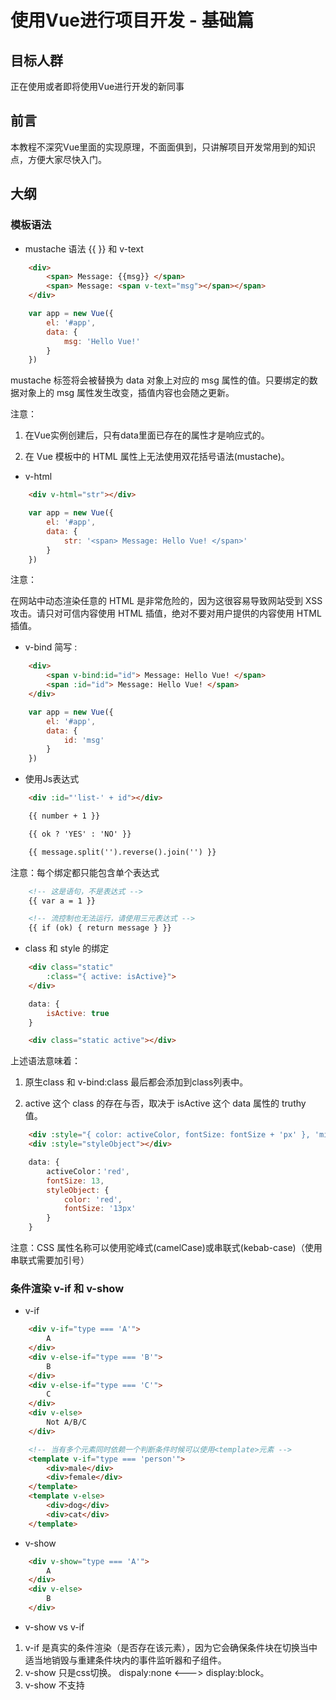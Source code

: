 # 使用Vue进行项目开发 - 基础篇
## 目标人群
正在使用或者即将使用Vue进行开发的新同事
## 前言
本教程不深究Vue里面的实现原理，不面面俱到，只讲解项目开发常用到的知识点，方便大家尽快入门。
## 大纲
### 模板语法
- mustache 语法 {{ }} 和 v-text
```html
    <div>
        <span> Message: {{msg}} </span>
        <span> Message: <span v-text="msg"></span></span>
    </div>
```
```js
    var app = new Vue({
        el: '#app',
        data: {
            msg: 'Hello Vue!'
        }
    })
```
mustache 标签将会被替换为 data 对象上对应的 msg 属性的值。只要绑定的数据对象上的 msg 属性发生改变，插值内容也会随之更新。

注意：

1. 在Vue实例创建后，只有data里面已存在的属性才是响应式的。

2. 在 Vue 模板中的 HTML 属性上无法使用双花括号语法(mustache)。

- v-html
```html
    <div v-html="str"></div>
```
```js
    var app = new Vue({
        el: '#app',
        data: {
            str: '<span> Message: Hello Vue! </span>'
        }
    })
```
注意：

在网站中动态渲染任意的 HTML 是非常危险的，因为这很容易导致网站受到 XSS 攻击。请只对可信内容使用 HTML 插值，绝对不要对用户提供的内容使用 HTML 插值。

- v-bind 简写 :
```html
    <div>
        <span v-bind:id="id"> Message: Hello Vue! </span>
        <span :id="id"> Message: Hello Vue! </span>
    </div>
```
```js
    var app = new Vue({
        el: '#app',
        data: {
            id: 'msg'
        }
    })
```
- 使用Js表达式
```html
    <div :id="'list-' + id"></div>

    {{ number + 1 }}

    {{ ok ? 'YES' : 'NO' }}

    {{ message.split('').reverse().join('') }}
```
注意：每个绑定都只能包含单个表达式
```html
    <!-- 这是语句，不是表达式 -->
    {{ var a = 1 }}

    <!-- 流控制也无法运行，请使用三元表达式 -->
    {{ if (ok) { return message } }}
```
- class 和 style 的绑定

```html
    <div class="static" 
        :class="{ active: isActive}">
    </div>
```
```js
    data: {
        isActive: true
    }
```
```html
    <div class="static active"></div> 
```
上述语法意味着：

1. 原生class 和 v-bind:class 最后都会添加到class列表中。

2. active 这个 class 的存在与否，取决于 isActive 这个 data 属性的 truthy 值。

```html
    <div :style="{ color: activeColor, fontSize: fontSize + 'px' }, 'min-height':'100px'"></div>
    <div :style="styleObject"></div>
```
```js
    data: {
        activeColor：'red',
        fontSize: 13,
        styleObject: {
            color: 'red',
            fontSize: '13px'
        }
    }
```
注意：CSS 属性名称可以使用驼峰式(camelCase)或串联式(kebab-case)（使用串联式需要加引号）
### 条件渲染 v-if 和 v-show
- v-if
```html
    <div v-if="type === 'A'">
        A
    </div>
    <div v-else-if="type === 'B'">
        B
    </div>
    <div v-else-if="type === 'C'">
        C
    </div>
    <div v-else>
        Not A/B/C
    </div>
```
```html
    <!-- 当有多个元素同时依赖一个判断条件时候可以使用<template>元素 -->
    <template v-if="type === 'person'">
        <div>male</div>
        <div>female</div>
    </template> 
    <template v-else>
        <div>dog</div>
        <div>cat</div> 
    </template>    
```
- v-show
```html
    <div v-show="type === 'A'">
        A
    </div>
    <div v-else>
        B
    </div>
```
- v-show vs v-if
1. v-if 是真实的条件渲染（是否存在该元素），因为它会确保条件块在切换当中适当地销毁与重建条件块内的事件监听器和子组件。
2. v-show 只是css切换。 dispaly:none <---> display:block。
3. v-show 不支持 <template> 元素

### 列表渲染 v-for
- 循环数组
```html
<ul id="example-1">
<li v-for="(item,index) in items">
    {{index}} - {{ item.message }}
</li>
</ul>
```
- v-show vs v-if
```js
var example1 = new Vue({
  el: '#example-1',
  data: {
    items: [
      { message: 'Foo' },
      { message: 'Bar' }
    ]
  }
})
```
```html
<!-- 渲染结果 -->
0 - Foo
1 - Bar
```
- 循环对象
```html
<ul id="example-2">
<li v-for="(val,key) in obj">
    {{key}} - {{val}}
</li>
</ul>
```
```js
var example1 = new Vue({
  el: '#example-2',
  data: {
    obj: { 
        '姓名': '王楠',
        '工号'：'33383'
    },
  }
})
```
```html
<!-- 渲染结果 -->
姓名 - 王楠
工号 - 33383
```
- 带有 v-if 的 v-for
```html
<!-- 只显示已完成的事项 -->
<li v-for="todo in todos" v-if="!todo.isComplete">
    {{ todo }}
</li>
```
```js
data:{
    todos:[
        {
            name:'买菜',
            isComplete:true
        },
        {
            name:'洗菜',
            isComplete:true
        },
        {
            name:'做饭',
            isComplete:false
        },
    ]
}
```
```html
<!-- 渲染结果 -->
买菜
洗菜
```
上述代码表示：处于同一节点时，v-for 的优先级高于 v-if，v-if 将分别在循环中的每次迭代上运行，在你只想显示某几项时候很有用。

当然你可能需要满足条件时候采取渲染列表，可以通过v-if 放置于包裹元素上来实现
```html
<!-- 存在待办显示待办，不存在给出提示 -->
<ul v-if="todos.length">
    <li v-for="todo in todos">
        {{ todo }}
    </li>
</ul>
<p v-else>没有待办事项了!</p>
```
- 其他应用
```html
<!-- 使用 v-for 在整数值范围内迭代 -->
<div>
    <span v-for="n in 10">{{ n }}</span>
</div>
<!-- 在 <template> 上使用 v-for -->
<ul>
    <template v-for="item in items">
        <li>{{ item.msg }}</li>
        <li class="divider"></li>
    </template>
</ul>
```
### 表单控件 v-model
```html
<!-- v-model 指令在 表单控件 元素上创建双向数据绑定，并会根据控件类型自动选取正确的方法来更新元素 （v-model 绑定的 value 通常是静态字符串，对于勾选框是逻辑值）-->

<input v-model="message" placeholder="edit me">
<textarea v-model="message" placeholder="add multiple lines"></textarea>
<!-- 不指定 value 返回逻辑值 -->
<input type="checkbox" id="checkbox" v-model="checked">
<!-- 指定 value 返回 value 的值 -->
<input type="checkbox" id="checkbox" value="jack" v-model="names">

<!-- 会将输入的首尾空白去掉 -->
<input v-model.trim="message" placeholder="edit me">
```

### 事件 v-on 简写 @
- v-on 指令监听 DOM 事件来触发一些 JavaScript 代码。
```html 
<div id="example-3">
  <!-- `greet` 是在下面定义的方法名 -->
  <button v-on:click="greet">Greet</button>
  <button @click="greet2('TC',$event)">Greet</button>
</div>
```
```js
var example2 = new Vue({
  el: '#example-2',
  data: {
    name: 'Vue.js'
  },
  // 在 `methods` 对象中定义方法
  methods: {
    greet: function (event) {
        alert('Hello ' + this.name + '!')
        if (event) {
            alert(event.target.tagName)
        }
    },
    greet2: function (str,event){
        alert(str);
        if (event) {
            alert(event.target.tagName)
        }
    }
  }
})
```
- 事件修饰符

在事件处理程序中调用 event.preventDefault() 或 event.stopPropagation() 是非常常见的需求。尽管我们可以在 methods 中轻松实现这点，但更好的方式是：methods 只有纯粹的数据逻辑，而不是去处理 DOM 事件细节。

```html
<!-- 停止点击事件冒泡 -->
<a @click.stop="doThis"></a>

<!-- 提交事件不再重新载入页面 -->
<form @submit.prevent="onSubmit"></form>

<!-- 修饰符可以链式调用 -->
<a @click.stop.prevent="doThat"></a>
```
- 按键修饰符

```html
<!-- 按下enter 触发 -->
<input v-on:keyup.enter="search">
    
```
还有许多不常用的[修饰符](https://vuefe.cn/v2/guide/events.html#%E4%BA%8B%E4%BB%B6%E4%BF%AE%E9%A5%B0%E7%AC%A6-Event-Modifiers)，同时也可以[自定义修饰符](https://vuefe.cn/v2/api/#keyCodes)，大家可以查阅Vue文档学习。

### [生命周期](https://vuefe.cn/v2/guide/instance.html#%E7%94%9F%E5%91%BD%E5%91%A8%E6%9C%9F%E7%A4%BA%E6%84%8F%E5%9B%BE)

常用的钩子函数有
- [created](https://vuefe.cn/v2/api/#created)

    此时vue实例已经创建，但是DOM树还没有渲染。你可以通过 this 和 . 运算符来访实例中的数据（data）和 方法（methods）。也可以发起异步请求获取当前页面所需的数据。

- [mounted](https://vuefe.cn/v2/api/#mounted)

    此时 DOM 树已经渲染完毕,你可以获取到DOM元素，进行样式操作。比如元素需要用JS来动态计算高度。

- [actived](https://vuefe.cn/v2/api/#activated)

    当组件是keep-live状态,再次被激活。使用场景：保存列表页的搜索条件，再次返回时候重新获取下数据。

### computed 和 watch
- computed

    用来处理模板中的复杂逻辑，可以直接将其当做一个变量来使用。

```js
    data:{
        hide:false,
        profitTreeList:[]
    },
    computed:{
        filteredPorfitTree(){
            if(this.hide) {
                return this.filterInvalidFn(this.profitTreeList,'profitNo','parentProfit')
            } else {
                return this.profitTreeList
            }
        }
    }
```
filteredPorfitTree 依赖于 data 中的 hide 和 profitTreeList，当这两个值变化时候可以同步更新 filteredPorfitTree 的值。

- watch

用来观察和响应 Vue 实例上的数据变化，添加处理逻辑。

- watch Vs computed
```html
    <div id="demo">{{ fullName }}</div>
```
```js
    var vm = new Vue({
        el: '#demo',
        data: {
            firstName: 'Foo',
            lastName: 'Bar',
            fullName: 'Foo Bar'
        },
        computed: {
            fullName: function () {
                return this.firstName + ' ' + this.lastName
            }
        },
        watch: {
            firstName: function (newVal,oldVal) {
                this.fullName = val + ' ' + this.lastName
            },
            lastName: function (newVal,oldVal) {
                this.fullName = this.firstName + ' ' + val
            }
        }
    })
```
可以看出，当依赖于多个变量时候，使用computed更加优雅，也更简便。但考虑下面这样的情景：
```html
    <p>
        问一个答案是 yes/no 的问题：
        <input v-model="question">
    </p>
    <p>{{ answer }}</p>
```
```js
    data:{
        question:'',
        answer:''
    },
    watch:{
       question(){
           this.getAnswer();
       } 
    },
    method:{
        getAnswer: _.debounce(function () {
            if (this.question.indexOf('？') === -1) {
                this.answer = '问题通常需要包含一个中文问号。;-)'
                return
            }
            this.answer = '思考中……'
            var vm = this
            axios.get('https://yesno.wtf/api')
            .then(function (response) {
                vm.answer = _.capitalize(response.data.answer)
            })
            .catch(function (error) {
                vm.answer = '错误！API 无法处理。' + error
            })
        },500)
    }
```
在这个场景中，使用 watch 选项，可以使我们执行一个限制执行频率的（访问一个 API 的）异步操作，并且不断地设置中间状态，直到我们获取到最终的 answer 数据之后，才真正执行异步操作。而 computed 属性无法实现。

## 作业
